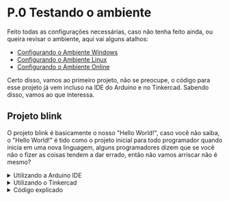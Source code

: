 # P.0 Testando o ambiente

Feito todas as configurações necessárias, caso não tenha feito ainda, ou queira revisar o ambiente, aqui vai alguns atalhos:

- [Configurando o Ambiente Windows](/src/2-Ambiente/1-Ambiente-windows.md)
- [Configurando o Ambiente Linux](/src/2-Ambiente/2-Ambiente-linux.md)
- [Configurando o Ambiente Online](/src/2-Ambiente/3-Ambiente-online.md)

Certo disso, vamos ao primeiro projeto, não se preocupe, o código para esse projeto já vem incluso na IDE do Arduino e no Tinkercad. Sabendo disso, vamos ao que interessa.
<p></p>

## Projeto blink

O projeto blink é basicamente o nosso "Hello World!", caso você não saiba, o "Hello World!" é tido como o projeto inicial para todo programador quando inicia em uma nova linguagem, alguns programadores dizem que se você não o fizer as coisas tendem a dar errado, então não vamos arriscar não é mesmo?
<p></p>

<details> 
    <summary>Utilizando a Arduino IDE</summary>

Ponto importante antes de enviar o código para a placa é verificar em qual porta COM está, irei explicar como verificar da maneira mais simples.
<p></p>

Na barra superior ao clicar em Tools -> Port, podemos verificar que, **no meu caso**, temos dois dispositivos conectados na porta USB que permitem comunicação serial, um deles pode ser a placa, para verificar qual é de fato, basta despluga-la e uma sumirá, sendo assim fica fácil de localizar qual é a porta certa.

<p align="center">
    <img src="../imgs/Projetos/0-blink/IDE_Porta.png" alt="Selecionado a porta">
</p>

**Observação importante 1, caso nenhuma suma, pode ser algo ocasionado por falta de software de driver, é de extrema importância a localização do mesmo. Cada placa possui um software de driver, então nesse caso é melhor fazer uma busca pela internet por qual seria o software driver mais aconselhado para sua placa.**
<p></p>

**Observação importante 2, ainda na opção Tools, temos a opção "Board", é de extrema importância que o modelo de placa selecionado, seja o modelo da sua placa, caso contrário o código pode não subir, ou subir com falhas. A baixo uma imagem de exemplo de quando uma placa está selecionada.**
<p></p>

<p align="center">
    <img src="../imgs/Projetos/0-blink/IDE_Boards.png" alt="Tipos de placa">
</p>

Na Arduino IDE, este código já vem por padrão, assim como uma infinidade de outros códigos, para encontrá-lo basta seguir o caminho Files -> Examples -> 01.Basics -> Blink, como na imagem a seguir: 

<p align="center">
    <img src="../imgs/Projetos/0-blink/IDE_Selecionando_example.png" alt="Examples">
</p>

Feito isso uma nova janela aparecerá com o código, basta fazer o upload do mesmo, clicando no icone de seta para a direita, como mostrado a baixo.

<p align="center">
    <img src="../imgs/Projetos/0-blink/IDE_Upload.png" alt="Selecionado a porta">
</p>

Caso tudo esteja correto uma mensagem com "Done uploading" como esta, deverá aparecer na barra inferior da IDE:

<p align="center">
    <img src="../imgs/Projetos/0-blink/IDE_Upload_Done.png" alt="Upload finalizado">
</p>

Após feito o upload, se tudo correr bem, o LED "L" que é o led imbutido do Arduino deverá começar a piscar, mas porque? Veremos mais a baixo

<p align="center">
    <img src="../imgs/Projetos/0-blink/tinkercad_led_aceso.png" alt="Resultado">
</p>

Caso algo dê errado, volte esse passo a passo do começo, não se esqueça de verificar o cabo que liga o Arduino ao PC e a instalação dos drivers =)
<p></p>

A explicação superficial deste código e porque o LED está piscando, está mais a baixo na seção "Código explicado", na [aula 4](/src/4-Modulo-basico/zEm-desenvolvimento.md) iremos aprofundar melhor em como ele funciona.

</details> 

<details> 
    <summary>Utilizando o Tinkercad</summary>

No Tinkercad esse projeto já vem por padrão quando você insere o Arduino no ambiente de trabalho, irei mostrar como inserir o Arduino e como checar o código que está sendo executado dentro do Arduino.
<p></p>

Você já deve saber como criar um novo circuito, caso não se lembre irei recapitular a parte de configuração do [ambiente online](/src/2-Ambiente/3-Ambiente-online.md). Para criar um novo projeto utilizando o arduino basta clicar na aba "Circuitos" (1) no canto esquerdo e em seguida "Criar novo Circuito"(2)  
<p align="center">
    <img src="../imgs/TinkerCad/CriandoCircuito.png" alt="Criando circuito">
</p>

Após criar um novo projeto, no canto direito é possível localizar uma barra de pesquisa (1), digite Arduino, como na imagem a baixo. No resultado deverá aparecer o "Arduino Uno R3" (2), basta clicar na figura dele e depois clica na parte branca da tela (3) para adicionar o Arduino ao seu ambiente de trabalho.

<p align="center">
    <img src="../imgs/Projetos/0-blink/tinkercad_arduino.png" alt="Selecionado o Arduino">
</p>

Após adicionar o Arduino ao ambiente de trabalho, basta clicar no botão "Iniciar simulação" (1), repare que 2 leds na placa se acenderam, o LED que indica que o Arduino está ligado, "ON" (2) e o LED "L" (3) este LED em questão estará piscando, mas porque? Veremos mais a baixo.

<p align="center">
    <img src="../imgs/Projetos/0-blink/tinkercad_arduino_blink.png" alt="Resultado">
</p>

Ao clicarmos em "Código" (1), podemos visualizar como o algoritmo funciona (2), os passos descritos ali são seguidos durante a execução do programa que está rodando no Arduino. Ao clicarmos em "Blocos" (3), temos a opção "Texto" que é a opção que mais iremos utilizar.

<p align="center">
    <img src="../imgs/Projetos/0-blink/tinkercad_arduino_cod_blocks.png" alt="Codigo">
</p>

Ao selecionar a opção "Texto" uma mensagem como essa irá surgir, basta clicar em "Continuar":

<p align="center">
    <img src="../imgs/Projetos/0-blink/tinkercad_arduino_alert.png" alt="Alerta">
</p>

E por fim veremos um código (1) como na imagem a baixo:

<p align="center">
    <img src="../imgs/Projetos/0-blink/tinkercad_arduino_cod.png" alt="Codigo">
</p>

A explicação superficial deste código e porque o LED está piscando, está mais a baixo na seção "Código explicado", na [aula 4](/src/4-Modulo-basico/zEm-desenvolvimento.md) iremos aprofundar melhor em como ele funciona.

</details>    

<details> 
    <summary>Código explicado</summary>

```C++
//Esta parte do codigo é executada somente uma vez
void setup()
{
    //Define o pino onde o LED está internamente ligado como saida
    pinMode(LED_BUILTIN, OUTPUT);
}
//Fim da parte que é executada somente uma vez


//Esta parte do codigo é executada enquanto o Arduino estiver energizado
void loop()
{
    //Inicio

    //Define a porta do LED como ligada
    digitalWrite(LED_BUILTIN, HIGH);
    //Pausa a execução por 1 segundo
    delay(1000);
    //Define a porta do LED como desligada
    digitalWrite(LED_BUILTIN, LOW);
    //Pausa a execução por 1 segundo
    delay(1000); 
    
    //Volta para o inicio
}
//Fim da parte que é executada enquanto o Arduino estiver energizado
```

O LED interno do Arduino pisca pois o código faz com que em um momento, o estado do LED seja definido como ligado, aguarda 1 segundo, define como desligado e aguarda 1 segundo. Como tudo que está dentro de "void loop(){}" fica sendo repetido até que o Arduino seja desligado, ele ficara piscando infinitamente.
</details> 

